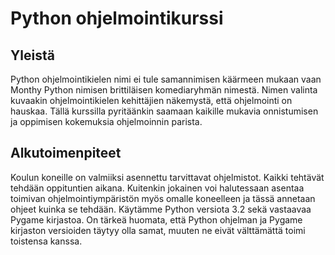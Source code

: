 <h1>Python ohjelmointikurssi</h2>

<h2>Yleistä</h2>
Python ohjelmointikielen nimi ei tule samannimisen käärmeen mukaan vaan Monthy Python nimisen brittiläisen komediaryhmän nimestä.
Nimen valinta kuvaakin ohjelmointikielen kehittäjien näkemystä, että ohjelmointi on hauskaa.
Tällä kurssilla pyritäänkin saamaan kaikille mukavia onnistumisen ja oppimisen kokemuksia ohjelmoinnin parista.


<h2>Alkutoimenpiteet</h2>
Koulun koneille on valmiiksi asennettu tarvittavat ohjelmistot. Kaikki tehtävät tehdään oppituntien aikana. Kuitenkin jokainen voi halutessaan asentaa toimivan ohjelmointiympäristön myös omalle koneelleen ja tässä annetaan ohjeet kuinka se tehdään.
Käytämme Python versiota 3.2 sekä vastaavaa Pygame kirjastoa. On tärkeä huomata, että Python ohjelman ja Pygame kirjaston versioiden täytyy olla samat, muuten ne eivät välttämättä toimi toistensa kanssa.

